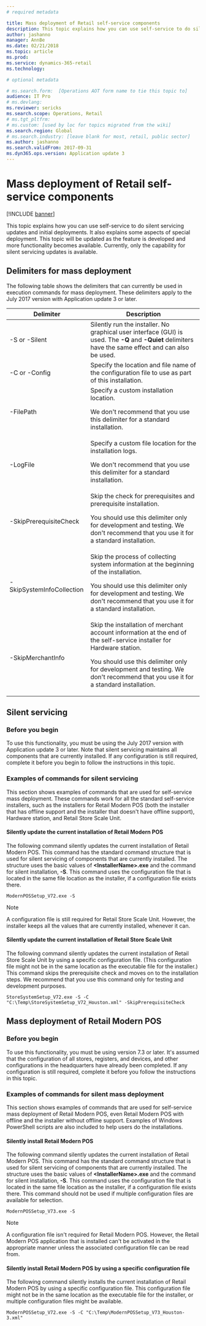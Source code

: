 ```yaml
---
# required metadata

title: Mass deployment of Retail self-service components
description: This topic explains how you can use self-service to do silent servicing updates and initial deployments. It also explains some aspects of special deployment. 
author: jashanno
manager: AnnBe
ms.date: 02/21/2018
ms.topic: article
ms.prod: 
ms.service: dynamics-365-retail
ms.technology: 

# optional metadata

# ms.search.form:  [Operations AOT form name to tie this topic to]
audience: IT Pro
# ms.devlang: 
ms.reviewer: sericks
ms.search.scope: Operations, Retail 
# ms.tgt_pltfrm: 
# ms.custom: [used by loc for topics migrated from the wiki]
ms.search.region: Global 
# ms.search.industry: [leave blank for most, retail, public sector]
ms.author: jashanno
ms.search.validFrom: 2017-09-31
ms.dyn365.ops.version: Application update 3
---
```


# Mass deployment of Retail self-service components

[!INCLUDE [banner](../includes/banner.md)]

This topic explains how you can use self-service to do silent servicing updates and initial deployments. It also explains some aspects of special deployment. This topic will be updated as the feature is developed and more functionality becomes available. Currently, only the capability for silent servicing updates is available.

## Delimiters for mass deployment

The following table shows the delimiters that can currently be used in execution commands for mass deployment. These delimiters apply to the July 2017 version with Application update 3 or later.

| Delimiter                 | Description |
|---------------------------|-------------|
| -S or -Silent             | Silently run the installer. No graphical user interface (GUI) is used. The **-Q** and **-Quiet** delimiters have the same effect and can also be used. |
| -C or -Config             | Specify the location and file name of the configuration file to use as part of this installation. |
| -FilePath                 | Specify a custom installation location.<p><p>We don't recommend that you use this delimiter for a standard installation.</p> |
| -LogFile                  | Specify a custom file location for the installation logs.<p><p>We don't recommend that you use this delimiter for a standard installation.</p> |
| -SkipPrerequisiteCheck    | Skip the check for prerequisites and prerequisite installation.<p><p>You should use this delimiter only for development and testing. We don't recommend that you use it for a standard installation.</p> |
| -SkipSystemInfoCollection | Skip the process of collecting system information at the beginning of the installation.<p><p>You should use this delimiter only for development and testing. We don't recommend that you use it for a standard installation.</p> |
| -SkipMerchantInfo         | Skip the installation of merchant account information at the end of the self-service installer for Hardware station.<p><p>You should use this delimiter only for development and testing. We don't recommend that you use it for a standard installation.</p> |

## Silent servicing

### Before you begin

To use this functionality, you must be using the July 2017 version with Application update 3 or later. Note that silent servicing maintains all components that are currently installed. If any configuration is still required, complete it before you begin to follow the instructions in this topic.

### Examples of commands for silent servicing

This section shows examples of commands that are used for self-service mass deployment. These commands work for all the standard self-service installers, such as the installers for Retail Modern POS (both the installer that has offline support and the installer that doesn't have offline support), Hardware station, and Retail Store Scale Unit.

#### Silently update the current installation of Retail Modern POS

The following command silently updates the current installation of Retail Modern POS. This command has the standard command structure that is used for silent servicing of components that are currently installed. The structure uses the basic values of **&lt;InstallerName&gt;.exe** and the command for silent installation, **-S**. This command uses the configuration file that is located in the same file location as the installer, if a configuration file exists there.

```
ModernPOSSetup_V72.exe -S
```

> [!NOTE]
> A configuration file is still required for Retail Store Scale Unit. However, the installer keeps all the values that are currently installed, whenever it can.

#### Silently update the current installation of Retail Store Scale Unit

The following command silently updates the current installation of Retail Store Scale Unit by using a specific configuration file. (This configuration file might not be in the same location as the executable file for the installer.) This command skips the prerequisite check and moves on to the installation steps. We recommend that you use this command only for testing and development purposes.

```
StoreSystemSetup_V72.exe -S -C "C:\Temp\StoreSystemSetup_V72_Houston.xml" -SkipPrerequisiteCheck
```

## Mass deployment of Retail Modern POS

### Before you begin

To use this functionality, you must be using version 7.3 or later. It's assumed that the configuration of all stores, registers, and devices, and other configurations in the headquarters have already been completed. If any configuration is still required, complete it before you follow the instructions in this topic.

### Examples of commands for silent mass deployment

This section shows examples of commands that are used for self-service mass deployment of Retail Modern POS, even Retail Modern POS with offline and the installer without offline support. Examples of Windows PowerShell scripts are also included to help users do the installations.

#### Silently install Retail Modern POS

The following command silently updates the current installation of Retail Modern POS. This command has the standard command structure that is used for silent servicing of components that are currently installed. The structure uses the basic values of **&lt;InstallerName&gt;.exe** and the command for silent installation, **-S**. This command uses the configuration file that is located in the same file location as the installer, if a configuration file exists there. This command should not be used if multiple configuration files are available for selection.

```
ModernPOSSetup_V73.exe -S
```

> [!NOTE]
> A configuration file isn't required for Retail Modern POS. However, the Retail Modern POS application that is installed can't be activated in the appropriate manner unless the associated configuration file can be read from.

#### Silently install Retail Modern POS by using a specific configuration file

The following command silently installs the current installation of Retail Modern POS by using a specific configuration file. This configuration file might not be in the same location as the executable file for the installer, or multiple configuration files might be available.

```
ModernPOSSetup_V72.exe -S -C "C:\Temp\ModernPOSSetup_V73_Houston-3.xml"
```
